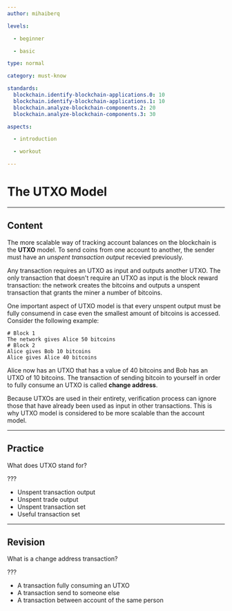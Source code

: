 ```yaml
---
author: mihaiberq

levels:

  - beginner

  - basic

type: normal

category: must-know

standards:
  blockchain.identify-blockchain-applications.0: 10
  blockchain.identify-blockchain-applications.1: 10
  blockchain.analyze-blockchain-components.2: 20
  blockchain.analyze-blockchain-components.3: 30

aspects:

  - introduction

  - workout

---
```

# The UTXO Model

---
## Content

The more scalable way of tracking account balances on the blockchain is the **UTXO** model. To send coins from one account to another, the sender must have an *unspent transaction output* recevied previously.

Any transaction requires an UTXO as input and outputs another UTXO. The only transaction that doesn't require an UTXO as input is the block reward transaction: the network creates the bitcoins and outputs a unspent transaction that grants the miner a number of bitcoins.

One important aspect of UTXO model is that every unspent output must be fully consumend in case even the smallest amount of bitcoins is accessed. Consider the following example:
```
# Block 1
The network gives Alice 50 bitcoins
# Block 2
Alice gives Bob 10 bitcoins
Alice gives Alice 40 bitcoins
```
Alice now has an UTXO that has a value of 40 bitcoins and Bob has an UTXO of 10 bitcoins. The transaction of sending bitcoin to yourself in order to fully consume an UTXO is called **change address**.

Because UTXOs are used in their entirety, verification process can ignore those that have already been used as input in other transactions. This is why UTXO model is considered to be more scalable than the account model.

---
## Practice

What does UTXO stand for?

???

* Unspent transaction output
* Unspent trade output
* Unspent transaction set
* Useful transaction set

---
## Revision

What is a change address transaction?

???

* A transaction fully consuming an UTXO
* A transaction send to someone else
* A transaction between account of the same person
